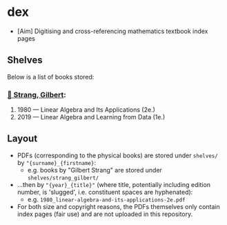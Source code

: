 # dex

- [Aim] Digitising and cross-referencing mathematics textbook index pages

## Shelves

Below is a list of books stored:

[//]: # (AUTOWRITE::Do not edit this section manually:START)

 ### [:book: Strang, Gilbert](strang_gilbert):
  1) 1980 — Linear Algebra and Its Applications (2e.)
  2) 2019 — Linear Algebra and Learning from Data (1e.)

[//]: # (AUTOWRITE::Do not edit this section manually:END)

## Layout

- PDFs (corresponding to the physical books) are stored under `shelves/`
  by `"{surname}_{firstname}`:
  - e.g. books by "Gilbert Strang" are stored under `shelves/strang_gilbert/`
- …then by `"{year}_{title}"` (where title, potentially including edition number,
  is 'slugged', i.e. constituent spaces are hyphenated):
  - e.g. `1980_linear-algebra-and-its-applications-2e.pdf`
- For both size and copyright reasons, the PDFs themselves only contain index
  pages (fair use) and are not uploaded in this repository.